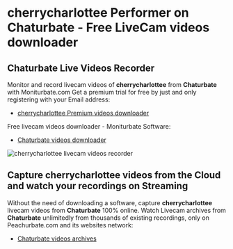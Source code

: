 # cherrycharlottee Performer on Chaturbate - Free LiveCam videos downloader

## Chaturbate Live Videos Recorder

Monitor and record livecam videos of **cherrycharlottee** from **Chaturbate** with Moniturbate.com
Get a premium trial for free by just and only registering with your Email address:
* [cherrycharlottee Premium videos downloader](https://moniturbate.com/request-demo-licence-key.html)

Free livecam videos downloader - Moniturbate Software:
* [Chaturbate videos downloader](https://moniturbate.com/moniturbate-download-software.html)

![cherrycharlottee livecam videos recorder](https://peachurnet.com/templates/moniturbate-software.png)


## Capture cherrycharlottee videos from the Cloud and watch your recordings on Streaming

Without the need of downloading a software, capture **cherrycharlottee** livecam videos from **Chaturbate** 100% online.
Watch Livecam archives from **Chaturbate** unlimitedly from thousands of existing recordings, only on Peachurbate.com and its websites network:
* [Chaturbate videos archives](https://peachurnet.com/)